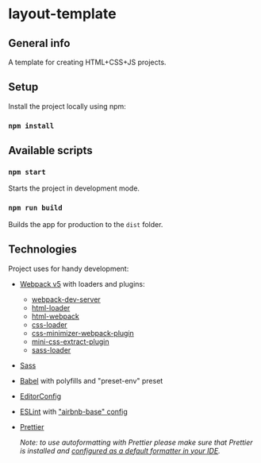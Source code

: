 # layout-template

## General info

A template for creating HTML+CSS+JS projects.

## Setup

Install the project locally using npm:

### `npm install`

## Available scripts

### `npm start`

Starts the project in development mode.

### `npm run build`

Builds the app for production to the `dist` folder.

## Technologies

Project uses for handy development:

- [Webpack v5](https://webpack.js.org/) with loaders and plugins:
  - [webpack-dev-server](https://webpack.js.org/configuration/dev-server/)
  - [html-loader](https://webpack.js.org/loaders/html-loader/)
  - [html-webpack](https://webpack.js.org/plugins/html-webpack-plugin/)
  - [css-loader](https://webpack.js.org/loaders/css-loader/)
  - [css-minimizer-webpack-plugin](https://webpack.js.org/plugins/css-minimizer-webpack-plugin/)
  - [mini-css-extract-plugin](https://webpack.js.org/plugins/mini-css-extract-plugin/)
  - [sass-loader](https://webpack.js.org/loaders/sass-loader/)
- [Sass](https://sass-lang.com/)
- [Babel](https://babeljs.io/) with polyfills and "preset-env" preset
- [EditorConfig](https://editorconfig.org/)
- [ESLint](https://eslint.org/) with ["airbnb-base" config](https://www.npmjs.com/package/eslint-config-airbnb-base)
- [Prettier](https://editorconfig.org/)

  _Note: to use autoformatting with Prettier please make sure that Prettier is installed and [configured as a default formatter in your IDE](https://prettier.io/docs/en/editors.html)._
